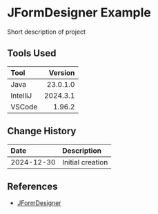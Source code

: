 # JFormDesigner Example
Short description of project
## Tools Used

| Tool     |  Version |
|:---------|---------:|
| Java     | 23.0.1.0 |
| IntelliJ | 2024.3.1 |
| VSCode   |   1.96.2 |

## Change History

| Date       | Description      |
|:-----------|:-----------------|
| 2024-12-30 | Initial creation |

## References

* [JFormDesigner](https://www.formdev.com/jformdesigner/)
